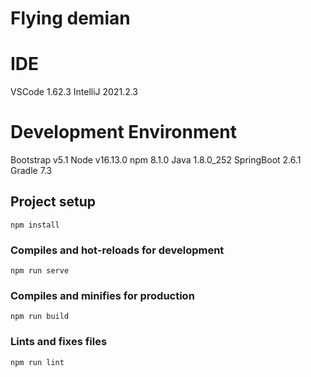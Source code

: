 # Flying demian

# IDE
VSCode 1.62.3
IntelliJ 2021.2.3

# Development Environment
Bootstrap v5.1
Node v16.13.0
npm 8.1.0
Java 1.8.0_252
SpringBoot 2.6.1
Gradle 7.3

## Project setup
```
npm install
```

### Compiles and hot-reloads for development
```
npm run serve
```

### Compiles and minifies for production
```
npm run build
```

### Lints and fixes files
```
npm run lint
```